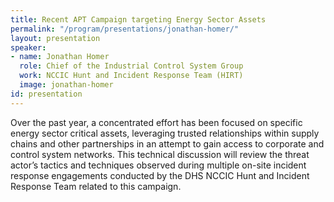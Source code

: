 ```yaml
---
title: Recent APT Campaign targeting Energy Sector Assets
permalink: "/program/presentations/jonathan-homer/"
layout: presentation
speaker:
- name: Jonathan Homer
  role: Chief of the Industrial Control System Group
  work: NCCIC Hunt and Incident Response Team (HIRT)
  image: jonathan-homer
id: presentation
---
```


 Over the past year, a concentrated effort has been focused on specific energy sector critical assets, leveraging trusted relationships within supply chains and other partnerships in an attempt to gain access to corporate and control system networks. This technical discussion will review the threat actor’s tactics and techniques observed during multiple on-site incident response engagements conducted by the DHS NCCIC Hunt and Incident Response Team related to this campaign.